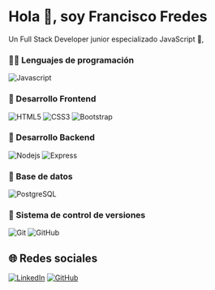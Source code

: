 # Hola 👋, soy Francisco Fredes 

Un Full Stack Developer junior especializado JavaScript 📜, 








### 🧑‍💻 Lenguajes de programación

![Javascript](https://img.shields.io/badge/Javascript-323330?style=for-the-badge&logo=javascript&logoColor=F7DF1E)

### 🎨 Desarrollo Frontend

![HTML5](https://img.shields.io/badge/HTML5-E34F26?style=for-the-badge&logo=html5&logoColor=white) ![CSS3](https://img.shields.io/badge/CSS3-1572B6?style=for-the-badge&logo=css3&logoColor=white) ![Bootstrap](https://img.shields.io/badge/Bootstrap-563D7C?style=for-the-badge&logo=bootstrap&logoColor=white) 

### 🔨 Desarrollo Backend

![Nodejs](https://img.shields.io/badge/Node.js-43853D?style=for-the-badge&logo=node.js&logoColor=white) ![Express](https://img.shields.io/badge/Express.js-404D59?style=for-the-badge) 
### 🔧 Base de datos

![PostgreSQL](https://img.shields.io/badge/PostgreSQL-316192?style=for-the-badge&logo=postgresql&logoColor=white) 



### 📝 Sistema de control de versiones

![Git](https://img.shields.io/badge/git-%23F05033.svg?style=for-the-badge&logo=git&logoColor=white) ![GitHub](https://img.shields.io/badge/github-%23121011.svg?style=for-the-badge&logo=github&logoColor=white)

## 🌐 Redes sociales

[![LinkedIn](https://img.shields.io/badge/LinkedIn-%230077B5.svg?logo=linkedin&logoColor=white)](https://www.linkedin.com/in/franciscofredesdev/) [![GitHub](https://img.shields.io/badge/GitHub-181717?logo=github&logoColor=white)](https://github.com/FranciscoFredes/)
